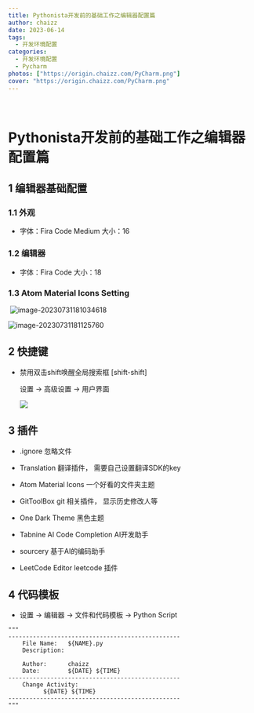 ```yaml
---
title: Pythonista开发前的基础工作之编辑器配置篇
author: chaizz
date: 2023-06-14
tags:
  - 开发环境配置
categories:
  - 开发环境配置
  - Pycharm
photos: ["https://origin.chaizz.com/PyCharm.png"]
cover: "https://origin.chaizz.com/PyCharm.png"
---
```


​    

<!--more-->

# Pythonista开发前的基础工作之编辑器配置篇

## 1 编辑器基础配置

### 1.1 外观

- 字体：Fira Code Medium  大小：16

### 1.2 编辑器

- 字体：Fira Code  大小：18

### 1.3 Atom Material Icons Setting

​	![image-20230731181034618](https://origin.chaizz.com/tc/image-20230731181034618.png)



![image-20230731181125760](https://origin.chaizz.com/tc/image-20230731181125760.png)



## 2 快捷键

- 禁用双击shift唤醒全局搜索框 [shift-shift] 

  设置 -> 高级设置 -> 用户界面

  ![](https://origin.chaizz.com/tc/image-20230614153241084.png)



## 3 插件

- .ignore  忽略文件

- Translation 翻译插件， 需要自己设置翻译SDK的key 
- Atom Material Icons   一个好看的文件夹主题
- GitToolBox    git 相关插件， 显示历史修改人等
- One Dark Theme  黑色主题
- Tabnine AI Code Completion AI开发助手
- sourcery  基于AI的编码助手
- LeetCode Editor leetcode 插件



## 4 代码模板

-  设置 -> 编辑器 -> 文件和代码模板 -> Python Script 

  ```
  """
  -------------------------------------------------
      File Name:   ${NAME}.py
      Description: 
          
      Author:      chaizz
      Date:        ${DATE} ${TIME}
  -------------------------------------------------
      Change Activity:
            ${DATE} ${TIME}
  -------------------------------------------------
  """
  ```

  
